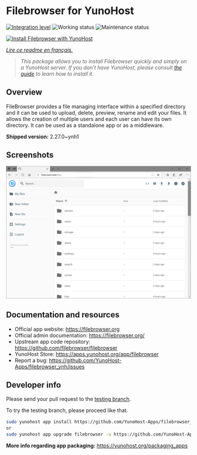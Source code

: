<!--
N.B.: This README was automatically generated by https://github.com/YunoHost/apps/tree/master/tools/readme_generator
It shall NOT be edited by hand.
-->

# Filebrowser for YunoHost

[![Integration level](https://dash.yunohost.org/integration/filebrowser.svg)](https://dash.yunohost.org/appci/app/filebrowser) ![Working status](https://ci-apps.yunohost.org/ci/badges/filebrowser.status.svg) ![Maintenance status](https://ci-apps.yunohost.org/ci/badges/filebrowser.maintain.svg)

[![Install Filebrowser with YunoHost](https://install-app.yunohost.org/install-with-yunohost.svg)](https://install-app.yunohost.org/?app=filebrowser)

*[Lire ce readme en français.](./README_fr.md)*

> *This package allows you to install Filebrowser quickly and simply on a YunoHost server.
If you don't have YunoHost, please consult [the guide](https://yunohost.org/#/install) to learn how to install it.*

## Overview

FileBrowser provides a file managing interface within a specified directory and it can be used to upload, delete, preview, rename and edit your files. It allows the creation of multiple users and each user can have its own directory. It can be used as a standalone app or as a middleware.


**Shipped version:** 2.27.0~ynh1

## Screenshots

![Screenshot of Filebrowser](./doc/screenshots/screenshot.PNG)

## Documentation and resources

* Official app website: <https://filebrowser.org>
* Official admin documentation: <https://filebrowser.org/>
* Upstream app code repository: <https://github.com/filebrowser/filebrowser>
* YunoHost Store: <https://apps.yunohost.org/app/filebrowser>
* Report a bug: <https://github.com/YunoHost-Apps/filebrowser_ynh/issues>

## Developer info

Please send your pull request to the [testing branch](https://github.com/YunoHost-Apps/filebrowser_ynh/tree/testing).

To try the testing branch, please proceed like that.

``` bash
sudo yunohost app install https://github.com/YunoHost-Apps/filebrowser_ynh/tree/testing --debug
or
sudo yunohost app upgrade filebrowser -u https://github.com/YunoHost-Apps/filebrowser_ynh/tree/testing --debug
```

**More info regarding app packaging:** <https://yunohost.org/packaging_apps>